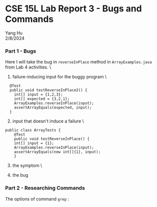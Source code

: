 # CSE 15L Lab Report 3 - Bugs and Commands

Yang Hu \
2/8/2024

### Part 1 - Bugs

Here I will take the bug in `reverseInPlace` method in `ArrayExamples.java` from Lab 4 activities. \
1. failure-inducing input for the buggy program \
```
  @Test
  public void testReverseInPlace2() {
    int[] input = {1,2,3};
    int[] expected = {3,2,1};
    ArrayExamples.reverseInPlace(input);
    assertArrayEquals(expected, input);
  }
```

2. input that doesn't induce a failure \
```
public class ArrayTests {
	@Test 
	public void testReverseInPlace() {
    int[] input = {1};
    ArrayExamples.reverseInPlace(input);
    assertArrayEquals(new int[]{1}, input);
	}
```

3. the symptom \\


4. the bug

### Part 2 - Researching Commands
The options of command `grep` :

